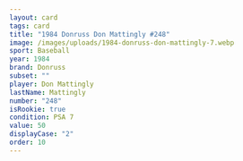 ```yaml
---
layout: card
tags: card
title: "1984 Donruss Don Mattingly #248"
image: /images/uploads/1984-donruss-don-mattingly-7.webp
sport: Baseball
year: 1984
brand: Donruss
subset: ""
player: Don Mattingly
lastName: Mattingly
number: "248"
isRookie: true
condition: PSA 7
value: 50
displayCase: "2"
order: 10
---
```

